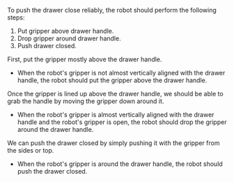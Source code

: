 To push the drawer close reliably, the robot should perform the following steps:

1. Put gripper above drawer handle.
2. Drop gripper around drawer handle.
3. Push drawer closed.
    
First, put the gripper mostly above the drawer handle.
- When the robot's gripper is not almost vertically aligned with the drawer handle, the robot should put the gripper above the drawer handle.

Once the gripper is lined up above the drawer handle, we should be able to grab the handle by moving the gripper down around it.
- When the robot's gripper is almost vertically aligned with the drawer handle and the robot's gripper is open, the robot should drop the gripper around the drawer handle.

We can push the drawer closed by simply pushing it with the gripper from the sides or top.
- When the robot's gripper is around the drawer handle, the robot should push the drawer closed.